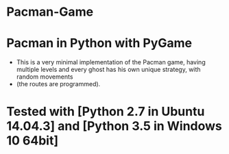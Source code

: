 # Pacman-Game
 
# Pacman in Python with PyGame
* This is a very minimal implementation of the Pacman game, having multiple levels and every ghost has his own unique strategy, with random movements
* (the routes are programmed). 
# Tested with [Python 2.7 in Ubuntu 14.04.3] and [Python 3.5 in Windows 10 64bit]
